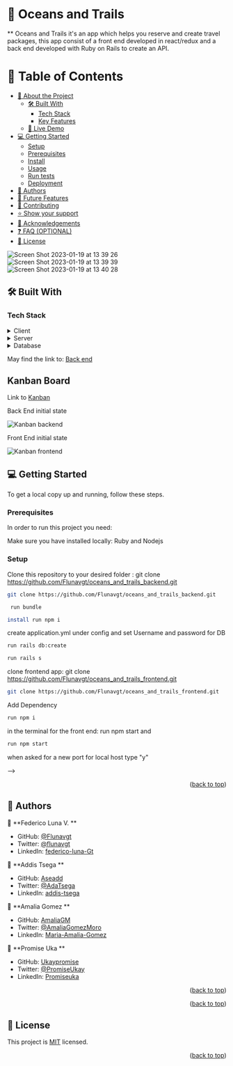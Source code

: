 <a name="readme-top"></a>

# 📖 Oceans and Trails <a name="about-project"></a>


** Oceans and Trails it's an app which helps you reserve and create travel packages, this app consist of a front end developed in react/redux and a back end developed with Ruby on Rails to create an API.
# 📗 Table of Contents

- [📖 About the Project](#about-project)
  - [🛠 Built With](#built-with)
    - [Tech Stack](#tech-stack)
    - [Key Features](#key-features)
  - [🚀 Live Demo](#live-demo)
- [💻 Getting Started](#getting-started)
  - [Setup](#setup)
  - [Prerequisites](#prerequisites)
  - [Install](#install)
  - [Usage](#usage)
  - [Run tests](#run-tests)
  - [Deployment](#triangular_flag_on_post-deployment)
- [👥 Authors](#authors)
- [🔭 Future Features](#future-features)
- [🤝 Contributing](#contributing)
- [⭐️ Show your support](#support)
- [🙏 Acknowledgements](#acknowledgements)
- [❓ FAQ (OPTIONAL)](#faq)
- [📝 License](#license)

<!-- PROJECT DESCRIPTION -->

![Screen Shot 2023-01-19 at 13 39 26](https://user-images.githubusercontent.com/99816838/213545038-7add0919-d8d8-4d1b-b735-01c12966391a.png)
![Screen Shot 2023-01-19 at 13 39 39](https://user-images.githubusercontent.com/99816838/213545051-78ef5ab8-594d-4c7b-a0eb-ec1c80543dec.png)
![Screen Shot 2023-01-19 at 13 40 28](https://user-images.githubusercontent.com/99816838/213545070-08bcc4f5-3a5f-44b1-98d7-edda30d08c1c.png)



## 🛠 Built With <a name="built-with"></a>

### Tech Stack <a name="tech-stack"></a>



<details>
  <summary>Client</summary>
  <ul>
    <li><a href="https://reactjs.org/">React.js</a></li>
  </ul>
</details>

<details>
  <summary>Server</summary>
  <ul>
    <li><a href="https://expressjs.com/">Express.js</a></li>
  </ul>
</details>

<details>
<summary>Database</summary>
  <ul>
    <li><a href="https://www.postgresql.org/">PostgreSQL</a></li>
  </ul>
</details>

<!-- Features -->

<!-- ### Key Features <a name="key-features"></a> -->

May find the link to:
[Back end](https://github.com/Flunavgt/oceans_and_trails_backend)

## Kanban Board 

Link to [Kanban](https://github.com/users/Flunavgt/projects/3)

Back End initial state

![Kanban backend](https://user-images.githubusercontent.com/99816838/213469351-438763f6-7fec-4c27-be98-4099bebeba89.png)


Front End initial state

![Kanban frontend](https://user-images.githubusercontent.com/99816838/213469413-198fa1a4-d75a-4bca-bb7f-cbdb4b21423a.png)


<!-- LIVE DEMO -->


<!-- GETTING STARTED -->

## 💻 Getting Started <a name="getting-started"></a>



To get a local copy up and running, follow these steps.

### Prerequisites

In order to run this project you need:

Make sure you have installed locally:
Ruby and
Nodejs

<!--
Example command:

```sh
 gem install rails
```
 -->

### Setup

Clone this repository to your desired folder : git clone https://github.com/Flunavgt/oceans_and_trails_backend.git

```sh
git clone https://github.com/Flunavgt/oceans_and_trails_backend.git 
```
```sh
 run bundle 
```
```sh
install run npm i
```
create application.yml under config and set Username and password for DB

```sh
run rails db:create
```
```sh
run rails s
```
clone frontend app: git clone https://github.com/Flunavgt/oceans_and_trails_frontend.git

```sh
git clone https://github.com/Flunavgt/oceans_and_trails_frontend.git
```
Add Dependency
```sh
run npm i
```
in the terminal for the front end: run npm start and 

```sh
run npm start
```
when asked for a new port for local host type "y"

 -->

<p align="right">(<a href="#readme-top">back to top</a>)</p>

<!-- AUTHORS -->

## 👥 Authors <a name="authors"></a>


👤 **Federico Luna V. **

- GitHub: [@Flunavgt](https://github.com/Flunavgt)
- Twitter: [@flunavgt](https://twitter.com/flunavgt)
- LinkedIn: [federico-luna-Gt](https://linkedin.com/in/federico-luna-Gt)

👤 **Addis Tsega **

- GitHub: [Aseadd](https://github.com/Aseadd)
- Twitter: [@AdaTsega](https://twitter.com/AdaTsega)
- LinkedIn: [addis-tsega](https://www.linkedin.com/in/addis-tsega/)

👤 **Amalia Gomez **

- GitHub: [AmaliaGM](https://github.com/AmaliaGM)
- Twitter: [@AmaliaGomezMoro](https://twitter.com/AmaliaGomezMoro)
- LinkedIn: [Maria-Amalia-Gomez](https://www.linkedin.com/in/maria-amalia-gomez-moro/)

👤 **Promise Uka **

- GitHub: [Ukaypromise](https://github.com/Ukaypromise)
- Twitter: [@PromiseUkay](https://twitter.com/PromiseUkay)
- LinkedIn: [Promiseuka](https://www.linkedin.com/in/promiseuka/)

<p align="right">(<a href="#readme-top">back to top</a>)</p>

<!-- FUTURE FEATURES -->



<p align="right">(<a href="#readme-top">back to top</a>)</p>

<!-- LICENSE -->

## 📝 License <a name="license"></a>

This project is [MIT](./MIT.md) licensed.



<p align="right">(<a href="#readme-top">back to top</a>)</p>
